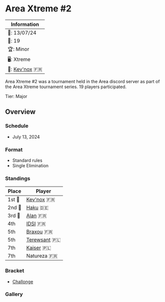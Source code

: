 # Area Xtreme #2

|Information|
|-|
|:calendar:: 13/07/24|
|:busts_in_silhouette:: 19|
|:trophy:: Minor|
|:desktop_computer:: Xtreme|
|:1st_place_medal:: [Kev'nox](../../players/french/kevnox.md) :fr:|

Area Xtreme #2 was a tournament held in the Area discord server as part of the Area Xtreme tournament series.
19 players participated.

Tier: Major

## Overview

### Schedule
- July 13, 2024

### Format
- Standard rules
- Single Elimination

### Standings

|Place|Player|
|-|-|
|1st :1st_place_medal:|[Kev'nox](../../players/french/kevnox.md) :fr:|
|2nd :2nd_place_medal:|[Haku](../../players/german/haku.md) :de:|
|3rd :3rd_place_medal:|[Alan](../../players/french/alan.md) :fr:|
|4th|[IDSI](../../players/french/idsi.md) :fr:|
|5th|[Braxou](../../players/french/braxou.md) :fr:|
|5th|[Terewsant](../../players/polish/terewsant.md) :poland:|
|7th|[Kaiser](../../players/polish/kaiser.md) :poland:|
|7th|Natureza :fr:|

### Bracket
- [Challonge](https://challonge.com/areaxtreme2)

### Gallery
